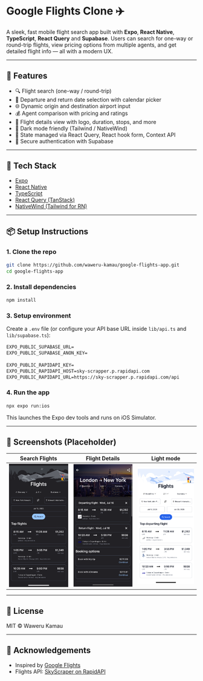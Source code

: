 # Google Flights Clone ✈️

A sleek, fast mobile flight search app built with **Expo**, **React Native**, **TypeScript**, **React Query** and **Supabase**. Users can search for one-way or round-trip flights, view pricing options from multiple agents, and get detailed flight info — all with a modern UX.

---

## 🚀 Features

- 🔍 Flight search (one-way / round-trip)
- 📅 Departure and return date selection with calendar picker
- 🌐 Dynamic origin and destination airport input
- 💰 Agent comparison with pricing and ratings
- 📄 Flight details view with logo, duration, stops, and more
- 🌙 Dark mode friendly (Tailwind / NativeWind)
- 🧠 State managed via React Query, React hook form, Context API
- 🔐 Secure authentication with Supabase

---

## 🧱 Tech Stack

- [Expo](https://expo.dev/)
- [React Native](https://reactnative.dev/)
- [TypeScript](https://www.typescriptlang.org/)
- [React Query (TanStack)](https://tanstack.com/query/latest)
- [NativeWind (Tailwind for RN)](https://www.nativewind.dev/)

---

## 📦 Setup Instructions

### 1. Clone the repo

```bash
git clone https://github.com/waweru-kamau/google-flights-app.git
cd google-flights-app
```

### 2. Install dependencies

```bash
npm install
```

### 3. Setup environment

Create a `.env` file (or configure your API base URL inside `lib/api.ts` and `lib/supabase.ts`):

```env
EXPO_PUBLIC_SUPABASE_URL=
EXPO_PUBLIC_SUPABASE_ANON_KEY=

EXPO_PUBLIC_RAPIDAPI_KEY=
EXPO_PUBLIC_RAPIDAPI_HOST=sky-scrapper.p.rapidapi.com
EXPO_PUBLIC_RAPIDAPI_URL=https://sky-scrapper.p.rapidapi.com/api

```

### 4. Run the app

```bash
npx expo run:ios
```

This launches the Expo dev tools and runs on iOS Simulator.

---

## 📸 Screenshots (Placeholder)

| Search Flights | Flight Details | Light mode |
|----------------|----------------|------------|
| ![Search](./screenshots/s1.png) | ![Results](./screenshots/s2.png) | ![Details](./screenshots/s3.png) |

---

## 📄 License

MIT © Waweru Kamau

---

## 🙌 Acknowledgements

- Inspired by [Google Flights](https://www.google.com/travel/flights)
- Flights API: [SkyScraper on RapidAPI](https://rapidapi.com/apiheya/api/sky-scrapper)
